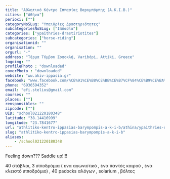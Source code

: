 ```yaml
---
title: "Αθλητικό Κέντρο Ιππασίας Βαρυμπόμπης (Α.Κ.Ι.Β.)"
cities: ["Αθήνα"]
perioxi: [""]
categoryNoSLug: "Υπαιθρίες Δραστηριότητες"
subcategoriesNoSLug: ["Ιππασία"]
categories: ["ypaithries-drastiriotites"]
subcategories: ["horse-riding"]
organisationid: ""
organisation: ""
orgurl: "-"
address: "Τέρμα Τύμβου Σοφοκλή, Varibópi, Attiki, Greece"
logoimg: ""
profilePhoto : "downloaded"
coverPhoto : "downloaded"
website: "ww.akiv-ippasia.gr"
facebook: "www.facebook.com/%CE%91%CE%B8%CE%BB%CE%B7%CF%84%CE%B9%CE%BA%CF%8C-%CE%9A%CE%AD%CE%BD%CF%84%CF%81%CE%BF-%CE%99%CF%80%CF%80%CE%B1%CF%83%CE%AF%CE%B1%CF%82-%CE%92%CE%B1%CF%81%CF%85%CE%BC%CF%80%CF%8C%CE%BC%CF%80%CE%B7%CF%82-%CE%91%CE%9A%CE%99%CE%92-161493967429/"
phone: "6936594352"
email: "efi.stelios@gmail.com"
courses: ""
places: [""]
rensponsibles: ""
zipcode: [""]
UID: "school021220180348"
latitude: "38.14416999"
longitude: "23.7841677"
url: "athlitiko-kentro-ippasias-barympompis-a-k-i-b/athina/ypaithries-drastiriotites/horse-riding"
slug: "athlitiko-kentro-ippasias-barympompis-a-k-i-b"
aliases:
    - /school021220180348
---
```



Feeling down??? Saddle up!!!!

40 στάβλοι, 3 ιπποδρόμια ( ενα αγωνιστικό , ένα παντός καιρού , ένα κλειστό ιπποδρόμιο) , 40 padocks αλόγων , solarium , βόλτες